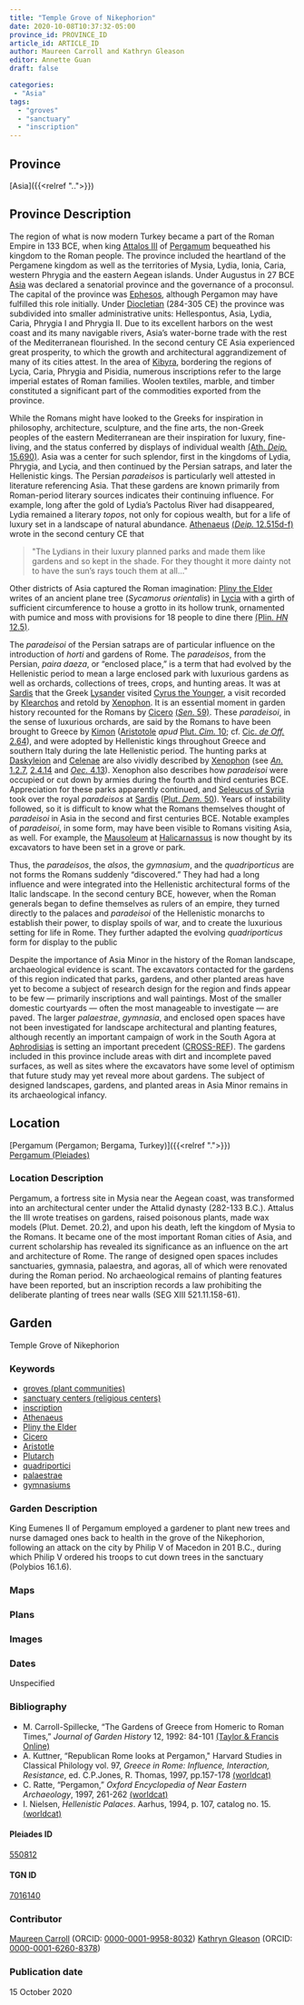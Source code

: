 ```yaml
---
title: "Temple Grove of Nikephorion"
date: 2020-10-08T10:37:32-05:00
province_id: PROVINCE_ID
article_id: ARTICLE_ID
author: Maureen Carroll and Kathryn Gleason
editor: Annette Guan
draft: false

categories:
 - "Asia"
tags:
  - "groves"
  - "sanctuary"
  - "inscription"
---
```


## Province

[Asia]({{<relref "..">}})  

## Province Description

The region of what is now modern Turkey became a part of the Roman Empire in 133 BCE, when king [Attalos III](https://en.wikipedia.org/wiki/Attalus_III) of [Pergamum](https://pleiades.stoa.org/places/550812) bequeathed his kingdom to the Roman people. The province included the heartland of the Pergamene kingdom as well as the territories of Mysia, Lydia, Ionia, Caria, western Phrygia and the eastern Aegean islands. Under Augustus in 27 BCE [Asia](https://pleiades.stoa.org/errata/1001906) was declared a senatorial province and the governance of a proconsul. The capital of the province was [Ephesos](https://pleiades.stoa.org/places/599612), although Pergamon may have fulfilled this role initially. Under [Diocletian](https://en.wikipedia.org/wiki/Diocletian) (284-305 CE) the province was subdivided into smaller administrative units: Hellespontus, Asia, Lydia, Caria, Phrygia I and Phrygia II. Due to its excellent harbors on the west coast and its many navigable rivers, Asia’s water-borne trade with the rest of the Mediterranean flourished. In the second century CE Asia experienced great prosperity, to which the growth and architectural aggrandizement of many of its cities attest. In the area of [Kibyra](https://pleiades.stoa.org/places/638917), bordering the regions of Lycia, Caria, Phrygia and Pisidia, numerous inscriptions refer to the large imperial estates of Roman families. Woolen textiles, marble, and timber constituted a significant part of the commodities exported from the province.  

While the Romans might have looked to the Greeks for inspiration in philosophy, architecture, sculpture, and the fine arts, the non-Greek peoples of the eastern Mediterranean are their inspiration for luxury, fine-living, and the status conferred by displays of individual wealth [(Ath. *Deip.* 15.690)](http://www.perseus.tufts.edu/hopper/text?doc=urn:cts:greekLit:tlg0008.tlg001.perseus-grc2:15.41). Asia was a center for such splendor, first in the kingdoms of Lydia, Phrygia, and Lycia, and then continued by the Persian satraps, and later the Hellenistic kings. The Persian *paradeisos* is particularly well attested in literature referencing Asia.  That these gardens are known primarily from Roman-period literary sources indicates their continuing influence. For example, long after the gold of Lydia’s Pactolus River had disappeared, Lydia remained a literary *topos*, not only for copious wealth, but for a life of luxury set in a landscape of natural abundance.  [Athenaeus](https://en.wikipedia.org/wiki/Athenaeus) [(*Deip.* 12.515d-f)](http://www.perseus.tufts.edu/hopper/text?doc=urn:cts:greekLit:tlg0008.tlg001.perseus-eng1:12.11) wrote in the second century CE that

>"The Lydians in their luxury planned parks and made them like gardens and so kept in the shade.  For they thought it more dainty not to have the sun’s rays touch them at all..."

Other districts of Asia captured the Roman imagination: [Pliny the Elder](https://en.wikipedia.org/wiki/Pliny_the_Elder) writes of an ancient plane tree (*Sycamorus orientalis*) in [Lycia](https://pleiades.stoa.org/places/638965) with a girth of sufficient circumference to house a grotto in its hollow trunk, ornamented with pumice and moss with provisions for 18 people to dine there [(Plin. *HN* 12.5)](http://www.perseus.tufts.edu/hopper/text?doc=urn:cts:latinLit:phi0978.phi001.perseus-lat1:12.5).

The *paradeisoi* of the Persian satraps are of particular influence on the introduction of *horti* and gardens of Rome. The *paradeisos*, from the Persian, *paira daeza*, or “enclosed place,” is a term that had evolved by the Hellenistic period to mean a large enclosed park with luxurious gardens as well as orchards, collections of trees, crops, and hunting areas. It was at [Sardis](https://pleiades.stoa.org/places/550867) that the Greek [Lysander](https://en.wikipedia.org/wiki/Lysander) visited [Cyrus the Younger](https://en.wikipedia.org/wiki/Cyrus_the_Younger), a visit recorded by [Klearchos](https://en.wikipedia.org/wiki/Clearchus_of_Soli) and retold by [Xenophon](https://en.wikipedia.org/wiki/Xenophon). It is an essential moment in garden history recounted for the Romans by [Cicero](https://en.wikipedia.org/wiki/Cicero) [(*Sen.* 59)](http://www.perseus.tufts.edu/hopper/text?doc=urn:cts:latinLit:phi0474.phi051.perseus-lat1:59). These *paradeisoi*, in the sense of luxurious orchards, are said by the Romans to have been brought to Greece by [Kimon](https://en.wikipedia.org/wiki/Cimon) ([Aristotole](https://en.wikipedia.org/wiki/Aristotle) *apud* [Plut. *Cim.* 10](http://www.perseus.tufts.edu/hopper/text?doc=urn:cts:greekLit:tlg0007.tlg035.perseus-grc1:10); cf. [Cic. *de Off.* 2.64](http://www.perseus.tufts.edu/hopper/text?doc=urn:cts:latinLit:phi0474.phi055.perseus-lat1:2.64)), and were adopted by Hellenistic kings throughout Greece and southern Italy during the late Hellenistic period. The hunting parks at [Daskyleion](https://pleiades.stoa.org/places/511225) and [Celenae](https://pleiades.stoa.org/places/638751) are also vividly described by [Xenophon](https://en.wikipedia.org/wiki/Xenophon) (see [*An.* 1.2.7](http://www.perseus.tufts.edu/hopper/text?doc=urn:cts:greekLit:tlg0032.tlg006.perseus-grc1:1.2.7), [2.4.14]((http://www.perseus.tufts.edu/hopper/text?doc=urn:cts:greekLit:tlg0032.tlg006.perseus-grc1:2.4.14)) and [*Oec.* 4.13](http://www.perseus.tufts.edu/hopper/text?doc=urn:cts:greekLit:tlg0032.tlg003.perseus-grc1:4.13)). Xenophon also describes how *paradeisoi* were occupied or cut down by armies during the fourth and third centuries BCE. Appreciation for these parks apparently continued, and [Seleucus of Syria](https://en.wikipedia.org/wiki/Seleucus_I_Nicator) took over the royal *paradeisos* at [Sardis](https://pleiades.stoa.org/places/550867) ([Plut. *Dem.* 50](http://www.perseus.tufts.edu/hopper/text?doc=urn:cts:greekLit:tlg0007.tlg057.perseus-grc1:50)). Years of instability followed, so it is difficult to know what the Romans themselves thought of *paradeisoi* in Asia in the second and first centuries BCE. Notable examples of *paradeisoi*, in some form, may have been visible to Romans visiting Asia, as well. For example, the [Mausoleum](https://pleiades.stoa.org/places/461581651) at [Halicarnassus](https://pleiades.stoa.org/places/599636) is now thought by its excavators to have been set in a grove or park.   

Thus, the *paradeisos*, the *alsos*, the *gymnasium*, and the *quadriporticus* are not forms the Romans suddenly “discovered.” They had had a long influence and were integrated into the Hellenistic architectural forms of the Italic landscape. In the second century BCE, however, when the Roman generals began to define themselves as rulers of an empire, they turned directly to the palaces and *paradeisoi* of the Hellenistic monarchs to establish their power, to display spoils of war, and to create the luxurious setting for life in Rome. They further adapted the evolving *quadriporticus* form for display to the public

Despite the importance of Asia Minor in the history of the Roman landscape, archaeological evidence is scant. The excavators contacted for the gardens of this region indicated that parks, gardens, and other planted areas have yet to become a subject of research design for the region and finds appear to be few — primarily inscriptions and wall paintings. Most of the smaller domestic courtyards — often the most manageable to investigate — are paved. The larger *palaestrae*, *gymnasia*, and enclosed open spaces have not been investigated for landscape architectural and planting features, although recently an important campaign of work in the South Agora at [Aphrodisias](https://pleiades.stoa.org/places/638753) is setting an important precedent ([CROSS-REF]()). The gardens included in this province include areas with dirt and incomplete paved surfaces, as well as sites where the excavators have some level of optimism that future study may yet reveal more about gardens. The subject of designed landscapes, gardens, and planted areas in Asia Minor remains in its archaeological infancy.

## Location

[Pergamum (Pergamon; Bergama, Turkey)]({{<relref ".">}}) \
[Pergamum (Pleiades)](https://pleiades.stoa.org/places/550812)

### Location Description

Pergamum, a fortress site in Mysia near the Aegean coast, was transformed into an architectural center under the Attalid dynasty (282-133 B.C.).  Attalus the III wrote treatises on gardens, raised poisonous plants, made wax models (Plut. Demet. 20.2), and upon his death, left the kingdom of Mysia to the Romans.  It became one of the most important Roman cities of Asia, and current scholarship has revealed its significance as an influence on the art and architecture of Rome.  The range of designed open spaces includes sanctuaries, gymnasia, palaestra, and agoras, all of which were renovated during the Roman period.  No archaeological remains of planting features have been reported, but an inscription records a law prohibiting the deliberate planting of trees near walls (SEG XIII 521.11.158-61).

<!--## Sublocation-->

<!--
[AREA WITHIN LOCATION, LIKE “PALATINE HILL”](GEOREFERENCE LINK)
A sublocation is any area larger than an individual garden, but located within a location. I would always try to include a link to a controlled vocabulary here if possible. This ID may well be different from the Garden ID, e.g., Pompeii versus a Garden in one of the houses which has its own Pleiades ID.
-->

<!--### Sublocation Description-->

<!-- DESCRIPTION -->

## Garden

Temple Grove of Nikephorion

### Keywords

- [groves (plant communities)](http://vocab.getty.edu/page/aat/300008884)
- [sanctuary centers (religious centers)](http://vocab.getty.edu/page/aat/300391482)
- [inscription](http://vocab.getty.edu/page/aat/300028702)
- [Athenaeus](https://catalog.perseus.org/catalog/urn:cite:perseus:author.228)
- [Pliny the Elder](https://catalog.perseus.org/catalog/urn:cite:perseus:author.1141)
- [Cicero](https://catalog.perseus.org/catalog/urn:cite:perseus:author.365)
- [Aristotle](https://catalog.perseus.org/catalog/urn:cite:perseus:author.204)
- [Plutarch](https://catalog.perseus.org/catalog/urn:cite:perseus:author.1144)
- [quadriportici](http://vocab.getty.edu/page/aat/300004101)
- [palaestrae](http://vocab.getty.edu/page/aat/300007301)
- [gymnasiums](http://vocab.getty.edu/page/aat/300007297)

### Garden Description

King Eumenes II of Pergamum employed a gardener to plant new trees and nurse damaged ones back to health in the grove of the Nikephorion, following an attack on the city by Philip V of Macedon in 201 B.C., during which Philip V ordered his troops to cut down trees in the sanctuary (Polybios 16.1.6).

### Maps

<!--
{{< figure src="IMG_URL" alt="ALT_TEXT" title="CAPTION" >}}
-->

### Plans



### Images



### Dates

Unspecified

### Bibliography

* M. Carroll-Spillecke, “The Gardens of Greece from Homeric to Roman Times,” *Journal of Garden History* 12, 1992: 84-101 [(Taylor & Francis Online)](https://doi.org/10.1080/01445170.1992.10410564)
* A. Kuttner, “Republican Rome looks at Pergamon," Harvard Studies in Classical Philology vol. 97, *Greece in Rome:  Influence, Interaction, Resistance*, ed. C.P.Jones, R. Thomas, 1997, pp.157-178 [(worldcat)](http://www.worldcat.org/oclc/67030024)
* C. Ratte, “Pergamon,” *Oxford Encyclopedia of Near Eastern Archaeology*, 1997, 261-262 [(worldcat)](http://www.worldcat.org/oclc/607143997)
* I. Nielsen, *Hellenistic Palaces*. Aarhus, 1994, p. 107, catalog no. 15.[(worldcat)](http://www.worldcat.org/oclc/468433476)

<!--#### Periodo ID-->

<!-- [PERIODO_ID](https://pleiades.stoa.org/places/PLEIADES_ID) -->

#### Pleiades ID

[550812](https://pleiades.stoa.org/places/550812)

#### TGN ID
[7016140](http://vocab.getty.edu/page/tgn/7016140)

### Contributor

[Maureen Carroll](https://www.sheffield.ac.uk/archaeology/our-people/academic-staff/maureen-carroll) (ORCID: [0000-0001-9958-8032](https://orcid.org/0000-0001-9958-8032))
[Kathryn Gleason](https://landscape.cals.cornell.edu/people/kathryn-l-gleason/) (ORCID: [0000-0001-6260-8378](https://orcid.org/0000-0001-6260-8378))

### Publication date

15 October 2020

<!--### Related articles-->

<!-- Links to other related articles. Leave blank for now -->
